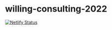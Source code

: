 # willing-consulting-2022

[![Netlify Status](https://api.netlify.com/api/v1/badges/3adb25d9-1f26-4c03-91ed-fa6f096f65f9/deploy-status)](https://app.netlify.com/sites/decorator-proficiencies-75861/deploys)
